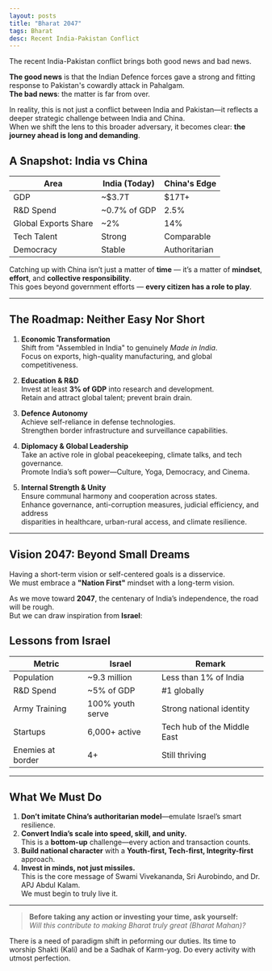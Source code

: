 ```yaml
---
layout: posts
title: "Bharat 2047"
tags: Bharat
desc: Recent India-Pakistan Conflict
---
```


The recent India-Pakistan conflict brings both good news and bad news.

**The good news** is that the Indian Defence forces gave a strong and fitting response to Pakistan's cowardly attack in Pahalgam.  
**The bad news**: the matter is far from over.

In reality, this is not just a conflict between India and Pakistan—it reflects a deeper strategic challenge between India and China.  
When we shift the lens to this broader adversary, it becomes clear: **the journey ahead is long and demanding**.

## A Snapshot: India vs China

| Area                 | India (Today) | China's Edge  |
| --- | --- | --- |
| GDP                  | ~$3.7T        | $17T+         |
| R&D Spend            | ~0.7% of GDP  | 2.5%          |
| Global Exports Share | ~2%           | 14%           |
| Tech Talent          | Strong        | Comparable    |
| Democracy            | Stable        | Authoritarian |

Catching up with China isn’t just a matter of **time** — it’s a matter of **mindset**, **effort**, and **collective responsibility**.  
This goes beyond government efforts — **every citizen has a role to play**.

---

## The Roadmap: Neither Easy Nor Short

1. **Economic Transformation**  
   Shift from "Assembled in India" to genuinely *Made in India*.  
   Focus on exports, high-quality manufacturing, and global competitiveness.

2. **Education & R&D**  
   Invest at least **3% of GDP** into research and development.  
   Retain and attract global talent; prevent brain drain.

3. **Defence Autonomy**  
   Achieve self-reliance in defense technologies.  
   Strengthen border infrastructure and surveillance capabilities.

4. **Diplomacy & Global Leadership**  
   Take an active role in global peacekeeping, climate talks, and tech governance.  
   Promote India’s soft power—Culture, Yoga, Democracy, and Cinema.

5. **Internal Strength & Unity**  
   Ensure communal harmony and cooperation across states.  
   Enhance governance, anti-corruption measures, judicial efficiency, and address  
   disparities in healthcare, urban-rural access, and climate resilience.

---

## Vision 2047: Beyond Small Dreams

Having a short-term vision or self-centered goals is a disservice.  
We must embrace a **"Nation First"** mindset with a long-term vision.

As we move toward **2047**, the centenary of India’s independence, the road will be rough.  
But we can draw inspiration from **Israel**:

## Lessons from Israel

| Metric            | Israel           | Remark                      |
| --- | --- | --- |
| Population        | ~9.3 million     | Less than 1% of India       |
| R&D Spend         | ~5% of GDP       | #1 globally                 |
| Army Training     | 100% youth serve | Strong national identity    |
| Startups          | 6,000+ active    | Tech hub of the Middle East |
| Enemies at border | 4+               | Still thriving              |

---

## What We Must Do

1. **Don’t imitate China’s authoritarian model**—emulate Israel’s smart resilience.  
2. **Convert India’s scale into speed, skill, and unity.**  
   This is a **bottom-up** challenge—every action and transaction counts.  
3. **Build national character** with a **Youth-first, Tech-first, Integrity-first** approach.  
4. **Invest in minds, not just missiles.**  
   This is the core message of Swami Vivekananda, Sri Aurobindo, and Dr. APJ Abdul Kalam.  
   We must begin to truly live it.

---

> **Before taking any action or investing your time, ask yourself:**  
> _Will this contribute to making Bharat truly great (Bharat Mahan)?_

There is a need of paradigm shift in peforming our duties.
Its time to worship Shakti (Kali) and be a Sadhak of Karm-yog. Do every activity with utmost perfection.

